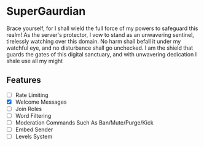 # SuperGaurdian

Brace yourself, for I shall wield the full force of my powers to safeguard this realm! As the server's protector, I vow to stand as an unwavering sentinel, tirelessly watching over this domain. No harm shall befall it under my watchful eye, and no disturbance shall go unchecked. I am the shield that guards the gates of this digital sanctuary, and with unwavering dedication I shale use all my might

## Features

- [ ] Rate Limiting
- [x] Welcome Messages
- [ ] Join Roles
- [ ] Word Filtering
- [ ] Moderation Commands Such As Ban/Mute/Purge/Kick
- [ ] Embed Sender
- [ ] Levels System
